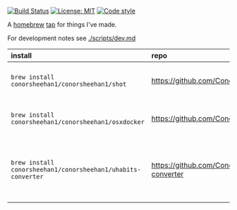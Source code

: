 [![Build Status](https://github.com/ConorSheehan1/homebrew-ConorSheehan1/workflows/ci/badge.svg)](https://github.com/ConorSheehan1/homebrew-ConorSheehan1/actions/)
[![License: MIT](https://img.shields.io/badge/License-MIT-yellow.svg)](https://opensource.org/licenses/MIT)
[![Code style](https://img.shields.io/badge/code_style-rubocop-black.svg)](https://github.com/rubocop-hq/rubocop)

A [homebrew](https://docs.brew.sh/) [tap](https://docs.brew.sh/How-to-Create-and-Maintain-a-Tap) for things I've made.

For development notes see [./scripts/dev.md](./scripts/dev.md)

|install|repo|description|version|
|:-|:-|:-|:-|
|`brew install conorsheehan1/conorsheehan1/shot`|https://github.com/ConorSheehan1/shot|Screenshot Helper for OSX Terminal|2.0.1|
|`brew install conorsheehan1/conorsheehan1/osxdocker`|https://github.com/ConorSheehan1/osxdocker|A CLI for working with docker on OSX|0.1.3|
|`brew install conorsheehan1/conorsheehan1/uhabits-converter`|https://github.com/ConorSheehan1/uhabits-converter|Convert uhabits boolean habits to the new numeric habit type|0.2.2|
